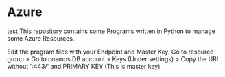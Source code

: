 # Azure
 test This repository contains some Programs written in Python to manage some Azure Resources.

Edit the program files with your Endpoint and Master Key.
Go to resource group > Go to cosmos DB account > Keys (Under settings) > Copy the URI without ':443/' and PRIMARY KEY (This is master key).

